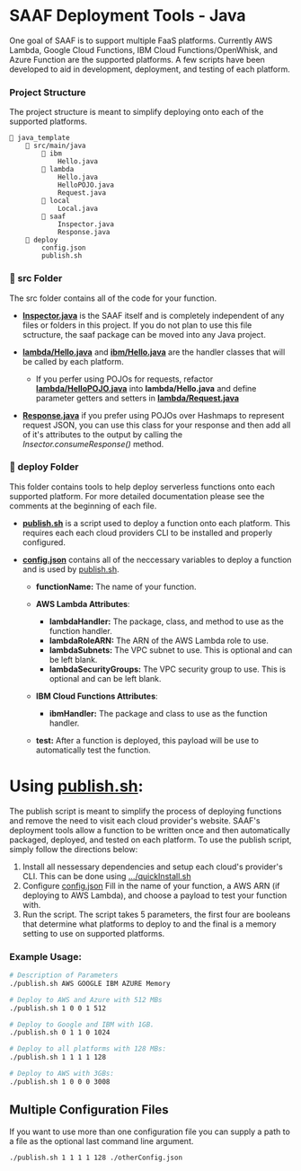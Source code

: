 # SAAF Deployment Tools - Java

One goal of SAAF is to support multiple FaaS platforms. Currently AWS Lambda, Google Cloud Functions, IBM Cloud Functions/OpenWhisk, and Azure Function are the supported platforms. A few scripts have been developed to aid in development, deployment, and testing of each platform.

### Project Structure
The project structure is meant to simplify deploying onto each of the supported platforms.

    📁 java_template
        📁 src/main/java
            📁 ibm
                Hello.java
            📁 lambda
                Hello.java
                HelloPOJO.java
                Request.java
            📁 local
                Local.java
            📁 saaf
                Inspector.java
                Response.java
        📁 deploy
            config.json
            publish.sh
  

### 📁 src Folder

The src folder contains all of the code for your function. 

  * [**Inspector.java**](../src/main/java/saaf/Inspector.java) is the SAAF itself and is completely independent of any files or folders in this project. If you do not plan to use this file sctructure, the saaf package can be moved into any Java project.

  * [**lambda/Hello.java**](../src/main/java/lambda/Hello.java) and [**ibm/Hello.java**](../src/main/java/ibm/Hello.java) are the handler classes that will be called by each platform.
    - If you perfer using POJOs for requests, refactor [**lambda/HelloPOJO.java**](../src/main/java/lambda/HelloPOJO.java) into **lambda/Hello.java** and define parameter getters and setters in [**lambda/Request.java**](../src/main/java/lambda/Request.java)
  
  * [**Response.java**](../src/main/java/saaf/Response.java) if you prefer using POJOs over Hashmaps to represent request JSON, you can use this class for your response and then add all of it's attributes to the output by calling the *Insector.consumeResponse()* method.
    
### 📁 deploy Folder

This folder contains tools to help deploy serverless functions onto each supported platform. For more detailed documentation please see the comments at the beginning of each file. 

  * [**publish.sh**](./publish.sh) is a script used to deploy a function onto each platform. This requires each each cloud providers CLI to be installed and properly configured.

  * [**config.json**](./config.json) contains all of the neccessary variables to deploy a function and is used by [publish.sh](./publish.sh).
    * **functionName:** The name of your function. 
    * **AWS Lambda Attributes**:
      * **lambdaHandler:** The package, class, and method to use as the function handler.
      * **lambdaRoleARN:** The ARN of the AWS Lambda role to use.
      * **lambdaSubnets:** The VPC subnet to use. This is optional and can be left blank.
      * **lambdaSecurityGroups:** The VPC security group to use. This is optional and can be left blank.
    * **IBM Cloud Functions Attributes**:
      * **ibmHandler:** The package and class to use as the function handler.

    * **test:** After a function is deployed, this payload will be use to automatically test the function.


# Using [publish.sh](./publish.sh):

The publish script is meant to simplify the process of deploying functions and remove the need to visit each cloud provider's website. SAAF's deployment tools allow a function to be written once and then automatically packaged, deployed, and tested on each platform. To use the publish script, simply follow the directions below:

1. Install all nessessary dependencies and setup each cloud's provider's CLI.
  This can be done using [.../quickInstall.sh](.../quickInstall.sh)
2. Configure [config.json](./config.json)
  Fill in the name of your function, a AWS ARN (if deploying to AWS Lambda), and choose a payload to test your function with.
3. Run the script. 
  The script takes 5 parameters, the first four are booleans that determine what platforms to deploy to and the final is a memory setting to use on supported platforms.

### Example Usage:
``` bash 
# Description of Parameters
./publish.sh AWS GOOGLE IBM AZURE Memory

# Deploy to AWS and Azure with 512 MBs
./publish.sh 1 0 0 1 512

# Deploy to Google and IBM with 1GB.
./publish.sh 0 1 1 0 1024

# Deploy to all platforms with 128 MBs:
./publish.sh 1 1 1 1 128

# Deploy to AWS with 3GBs:
./publish.sh 1 0 0 0 3008
```

## Multiple Configuration Files

If you want to use more than one configuration file you can supply a path to a file as the optional last command line argument.

``` bash 
./publish.sh 1 1 1 1 128 ./otherConfig.json
```